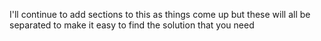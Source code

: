 I'll continue to add sections to this as things come up but these will all be separated to make it easy to find the solution that you need

